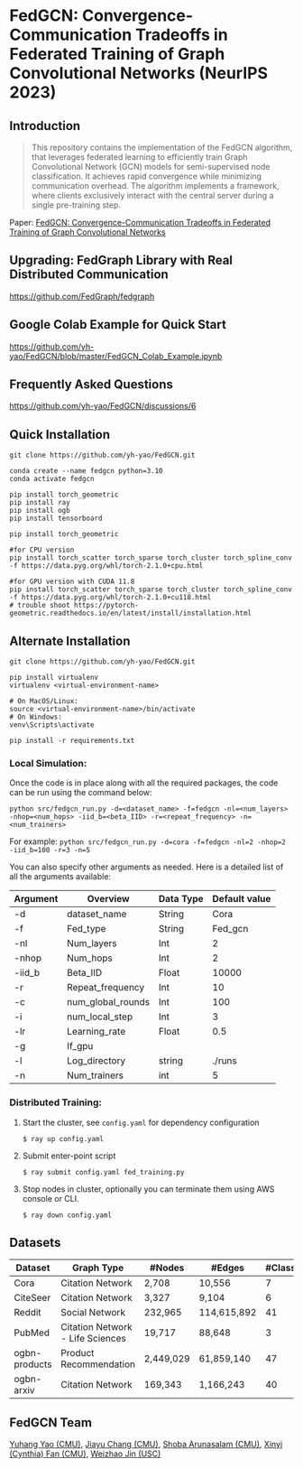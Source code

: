 # FedGCN: Convergence-Communication Tradeoffs in Federated Training of Graph Convolutional Networks (NeurIPS 2023)
## Introduction

> This repository contains the implementation of the FedGCN algorithm, that leverages federated learning to efficiently train Graph Convolutional Network (GCN) models for semi-supervised node classification. It achieves rapid convergence while minimizing communication overhead. The algorithm implements a framework, where clients exclusively interact with the central server during a single pre-training step.

Paper: [FedGCN: Convergence-Communication Tradeoffs in Federated Training of Graph Convolutional Networks](https://arxiv.org/pdf/2201.12433.pdf)

## Upgrading: FedGraph Library with Real Distributed Communication
https://github.com/FedGraph/fedgraph

## Google Colab Example for Quick Start
https://github.com/yh-yao/FedGCN/blob/master/FedGCN_Colab_Example.ipynb

## Frequently Asked Questions

https://github.com/yh-yao/FedGCN/discussions/6

## Quick Installation

```
git clone https://github.com/yh-yao/FedGCN.git

conda create --name fedgcn python=3.10
conda activate fedgcn

pip install torch_geometric
pip install ray
pip install ogb
pip install tensorboard

pip install torch_geometric

#for CPU version
pip install torch_scatter torch_sparse torch_cluster torch_spline_conv -f https://data.pyg.org/whl/torch-2.1.0+cpu.html

#for GPU version with CUDA 11.8
pip install torch_scatter torch_sparse torch_cluster torch_spline_conv -f https://data.pyg.org/whl/torch-2.1.0+cu118.html
# trouble shoot https://pytorch-geometric.readthedocs.io/en/latest/install/installation.html
```



## Alternate Installation
```
git clone https://github.com/yh-yao/FedGCN.git

pip install virtualenv
virtualenv <virtual-environment-name>

# On MacOS/Linux:
source <virtual-environment-name>/bin/activate
# On Windows:
venv\Scripts\activate

pip install -r requirements.txt
```

### Local Simulation:

Once the code is in place along with all the required packages, the code can be run using the command below:

`python src/fedgcn_run.py -d=<dataset_name> -f=fedgcn -nl=<num_layers> -nhop=<num_hops> -iid_b=<beta_IID> -r=<repeat_frequency> -n=<num_trainers>`

For example:
`python src/fedgcn_run.py -d=cora -f=fedgcn -nl=2 -nhop=2 -iid_b=100 -r=3 -n=5`

You can also specify other arguments as needed. Here is a detailed list of all the arguments available:

| Argument | Overview | Data Type | Default value |
| -------- | -------- | -------- | -------- |
| -d | dataset_name | String | Cora |
| -f |	Fed_type |	String |	Fed_gcn |
| -nl |	Num_layers | Int |	2 |
| -nhop |	Num_hops |	Int |	2 |
| -iid_b |	Beta_IID |	Float |	10000 |
| -r |	Repeat_frequency |	Int	| 10 |
| -c |	num_global_rounds |	Int |	100 |
| -i |	num_local_step |	Int |	3 |
| -lr |	Learning_rate |	Float |	0.5 |
| -g |	If_gpu	|	
| -l |	Log_directory |	string |	./runs |
| -n |	Num_trainers |	int |	5 |


### Distributed Training:

1. Start the cluster, see `config.yaml` for dependency configuration
   ```shell
   $ ray up config.yaml
   ```
2. Submit enter-point script
   ```sell
   $ ray submit config.yaml fed_training.py 
   ```
3. Stop nodes in cluster, optionally you can terminate them using AWS console or CLI.
   ```shell
   $ ray down config.yaml
    ``` 

## Datasets

| Dataset |	Graph Type | #Nodes | #Edges | #Classes |
| -------- | -------- | -------- | -------- | -------- |
| Cora |	Citation Network |	2,708 |	10,556 | 7 |
| CiteSeer |	Citation Network |	3,327 |	9,104 |	6 |
| Reddit | Social Network| 232,965 | 114,615,892 | 41 |
| PubMed | Citation Network - Life Sciences | 19,717 |	88,648 | 3 |
| ogbn-products |	Product Recommendation | 2,449,029 | 61,859,140 | 47 |		
| ogbn-arxiv | Citation Network | 169,343 | 1,166,243 | 40 |

## FedGCN Team
[Yuhang Yao (CMU)](https://github.com/yh-yao), 
[Jiayu Chang (CMU)](https://www.linkedin.com/in/chang-jiayu/), 
[Shoba Arunasalam (CMU)](https://www.linkedin.com/in/shobaarunasalam/), 
[Xinyi (Cynthia) Fan (CMU)](https://www.linkedin.com/in/xinyicynthiafan/),
[Weizhao Jin (USC)](https://weizhaojin.netlify.app)
